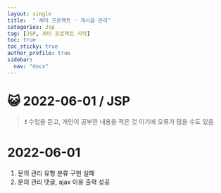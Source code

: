 ```yaml
---
layout: single
title:  " 세미 프로젝트 - 게시글 관리"
categories: Jsp
tag: [JSP, 세미 프로젝트 시작]
toc: true
toc_sticky: true
author_profile: true
sidebar:
  nav: "docs"
---
```




# 😺 2022-06-01 / JSP

<!--Quote-->
> ❗ 수업을 듣고, 개인이 공부한 내용을 적은 것 이기에 오류가 많을 수도 있음


# 2022-06-01

1. 문의 관리 유형 분류 구현 실패
2. 문의 관리 댓글, ajax 이용 출력 성공